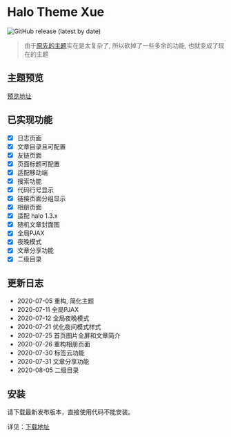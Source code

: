 # Halo Theme Xue

![GitHub release (latest by date)](https://img.shields.io/github/v/release/halo-dev/halo?label=halo&style=flat-square)

> 由于[原先的主题](https://github.com/hshanx/halo-theme-hshan)实在是太复杂了, 所以砍掉了一些多余的功能, 也就变成了现在的主题

## 主题预览

[预览地址](https://baozi.fun)

## 已实现功能 
* [x] 日志页面
* [x] 文章目录且可配置
* [x] 友链页面
* [x] 页面标题可配置
* [x] 适配移动端
* [x] 搜索功能
* [x] 代码行号显示
* [x] 链接页面分组显示
* [x] 相册页面
* [x] 适配 halo 1.3.x
* [x] 随机文章封面图
* [x] 全局PJAX
* [x] 夜晚模式
* [x] 文章分享功能
* [x] 二级目录

## 更新日志

- 2020-07-05 重构, 简化主题
- 2020-07-11  全局PJAX
- 2020-07-12  全局夜晚模式      
- 2020-07-21 优化夜间模式样式
- 2020-07-25 首页图片全屏和文章简介
- 2020-07-26 重构相册页面
- 2020-07-30 标签云功能
- 2020-07-31 文章分享功能
- 2020-08-05 二级目录

## 安装

请下载最新发布版本，直接使用代码不能安装。

详见：[下载地址](https://github.com/xzzai/halo-theme-xue/releases)
